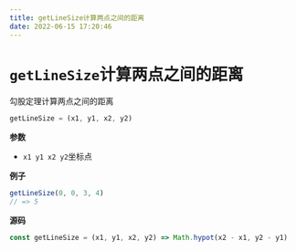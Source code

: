 ```yaml
---
title: getLineSize计算两点之间的距离
date: 2022-06-15 17:20:46
---
```

# `getLineSize`计算两点之间的距离

勾股定理计算两点之间的距离

```js
getLineSize = (x1, y1, x2, y2)
```

**参数**

-   `x1 y1 x2 y2`坐标点

**例子**

```js
getLineSize(0, 0, 3, 4)
// => 5
```

**源码**

```js
const getLineSize = (x1, y1, x2, y2) => Math.hypot(x2 - x1, y2 - y1)
```